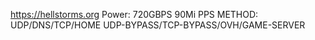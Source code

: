 https://hellstorms.org
Power: 720GBPS 90Mi PPS
METHOD: UDP/DNS/TCP/HOME
UDP-BYPASS/TCP-BYPASS/OVH/GAME-SERVER
